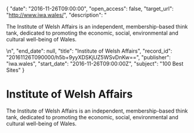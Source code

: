 {
  "date": "2016-11-26T09:00:00", 
  "open_access": false, 
  "target_url": "http://www.iwa.wales/", 
  "description": "<p>The Institute of Welsh Affairs is an independent, membership-based think tank, dedicated to promoting the economic, social, environmental and cultural well-being of Wales.</p>\n", 
  "end_date": null, 
  "title": "Institute of Welsh Affairs", 
  "record_id": "20161126T090000/h5b+9yyXDSKjUZ5WSvDnKw==", 
  "publisher": "iwa.wales", 
  "start_date": "2016-11-26T09:00:00Z", 
  "subject": "100 Best Sites"
}

# Institute of Welsh Affairs

<p>The Institute of Welsh Affairs is an independent, membership-based think tank, dedicated to promoting the economic, social, environmental and cultural well-being of Wales.</p>
